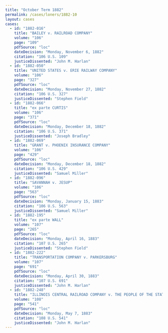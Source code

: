 ```yaml
---
title: "October Term 1882"
permalink: /cases/loners/1882-10
layout: cases
cases:
  - id: "1882-016"
    title: "BAILEY v. RAILROAD COMPANY"
    volume: "106"
    page: "109"
    pdfSource: "loc"
    dateDecision: "Monday, November 6, 1882"
    citation: "106 U.S. 109"
    justiceDissented: "John M. Harlan"
  - id: "1882-050"
    title: "UNITED STATES v. ERIE RAILWAY COMPANY"
    volume: "106"
    page: "327"
    pdfSource: "loc"
    dateDecision: "Monday, November 27, 1882"
    citation: "106 U.S. 327"
    justiceDissented: "Stephen Field"
  - id: "1882-066"
    title: "ex parte CURTIS"
    volume: "106"
    page: "371"
    pdfSource: "loc"
    dateDecision: "Monday, December 18, 1882"
    citation: "106 U.S. 371"
    justiceDissented: "Joseph Bradley"
  - id: "1882-069"
    title: "GRANT v. PHOENIX INSURANCE COMPANY"
    volume: "106"
    page: "429"
    pdfSource: "loc"
    dateDecision: "Monday, December 18, 1882"
    citation: "106 U.S. 429"
    justiceDissented: "Samuel Miller"
  - id: "1882-096"
    title: "SAVANNAH v. JESUP"
    volume: "106"
    page: "563"
    pdfSource: "loc"
    dateDecision: "Monday, January 15, 1883"
    citation: "106 U.S. 563"
    justiceDissented: "Samuel Miller"
  - id: "1882-195"
    title: "ex parte WALL"
    volume: "107"
    page: "265"
    pdfSource: "loc"
    dateDecision: "Monday, April 16, 1883"
    citation: "107 U.S. 265"
    justiceDissented: "Stephen Field"
  - id: "1882-222"
    title: "TRANSPORTATION COMPANY v. PARKERSBURG"
    volume: "107"
    page: "691"
    pdfSource: "loc"
    dateDecision: "Monday, April 30, 1883"
    citation: "107 U.S. 691"
    justiceDissented: "John M. Harlan"
  - id: "1882-248"
    title: "ILLINOIS CENTRAL RAILROAD COMPANY v. THE PEOPLE OF THE STATE OF ILLINOIS"
    volume: "108"
    page: "541"
    pdfSource: "loc"
    dateDecision: "Monday, May 7, 1883"
    citation: "108 U.S. 541"
    justiceDissented: "John M. Harlan"
---
```

